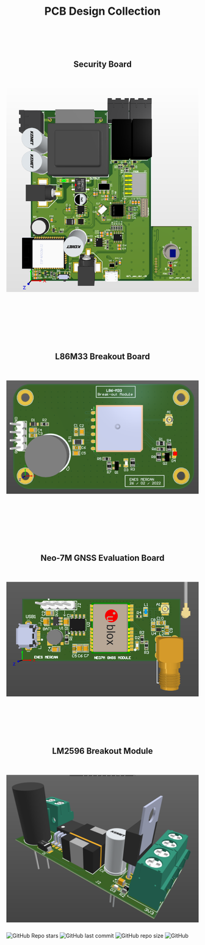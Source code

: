<!-- BAŞLIK -->
<h1> 
  <p align="center">
     PCB Design Collection
  </p>
</h1>

<br/>
</br>
</br>

<!-- AÇILIŞ -->
<h2> 
  <p align="center">
     Security Board
    <br/>
    <br/>
    <br/>
  <img src="./Security Board/Images/Top View 3D.png">


<br/>
</br>
  
  </p>
</h2>

<!-- KAPANIŞ -->




<!-- AÇILIŞ -->
<h2> 
  </br>
  </br>
  </br>
  <p align="center">
     L86M33 Breakout Board
    <br/>
    <br/>
    <br/>
  <img src="./L86M33 Breakout Board/Images/Top View 3D.png">

<br/>
<br/>
  
  </p>
</h2>

<!-- KAPANIŞ -->

<!-- AÇILIŞ -->
<h2> 
  </br>
  </br>
  </br>
  <p align="center">
     Neo-7M GNSS Evaluation Board
    <br/>
    <br/>
    <br/>
  <img src="./Neo-7M GNSS Evaluation Board/Images/Top View.png">


<br/>
  
  </p>
</h2>

<!-- KAPANIŞ -->

<!-- AÇILIŞ -->
<h2> 
  </br>
  </br>
  </br>
  <p align="center">
     LM2596 Breakout Module
    <br/>
    <br/>
    <br/>
  <img src="./PSU/Screenshots/top-3d-view.png">


<br/>
  
  </p>
</h2>

<!-- KAPANIŞ -->


<!-- SHIELDS -->
![GitHub Repo stars](https://img.shields.io/github/stars/enesmrcn/PCB-Design?style=social)
![GitHub last commit](https://img.shields.io/github/last-commit/enesmrcn/PCB-Design)
![GitHub repo size](https://img.shields.io/github/repo-size/enesmrcn/PCB-Design)
![GitHub](https://img.shields.io/github/license/enesmrcn/PCB-Design)
